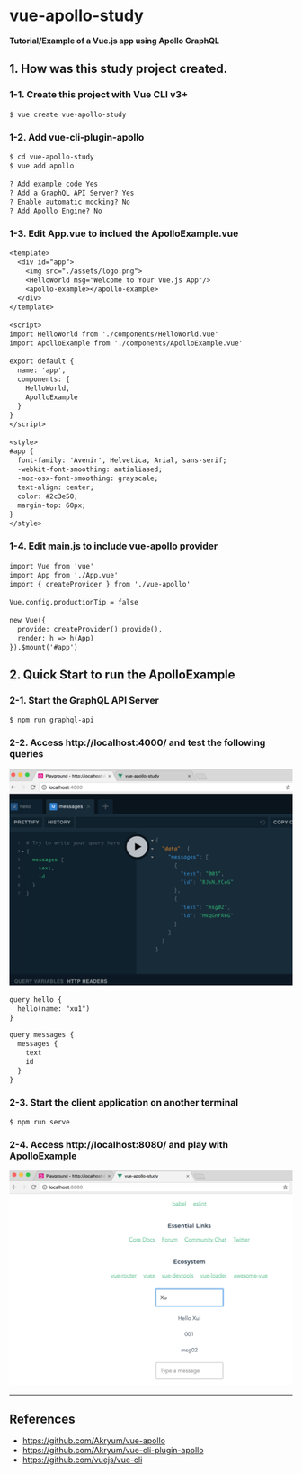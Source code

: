 # vue-apollo-study

**Tutorial/Example of a Vue.js app using Apollo GraphQL**

## 1. How was this study project created.
### 1-1. Create this project with Vue CLI v3+
```
$ vue create vue-apollo-study
```

### 1-2. Add vue-cli-plugin-apollo
```
$ cd vue-apollo-study
$ vue add apollo

? Add example code Yes
? Add a GraphQL API Server? Yes
? Enable automatic mocking? No
? Add Apollo Engine? No

```

### 1-3. Edit App.vue to inclued the ApolloExample.vue
```
<template>
  <div id="app">
    <img src="./assets/logo.png">
    <HelloWorld msg="Welcome to Your Vue.js App"/>
    <apollo-example></apollo-example>
  </div>
</template>

<script>
import HelloWorld from './components/HelloWorld.vue'
import ApolloExample from './components/ApolloExample.vue'

export default {
  name: 'app',
  components: {
    HelloWorld,
    ApolloExample
  }
}
</script>

<style>
#app {
  font-family: 'Avenir', Helvetica, Arial, sans-serif;
  -webkit-font-smoothing: antialiased;
  -moz-osx-font-smoothing: grayscale;
  text-align: center;
  color: #2c3e50;
  margin-top: 60px;
}
</style>
```

### 1-4. Edit main.js to include vue-apollo provider
```
import Vue from 'vue'
import App from './App.vue'
import { createProvider } from './vue-apollo'

Vue.config.productionTip = false

new Vue({
  provide: createProvider().provide(),
  render: h => h(App)
}).$mount('#app')

```

## 2. Quick Start to run the ApolloExample
### 2-1. Start the GraphQL API Server
```
$ npm run graphql-api
```

### 2-2. Access http://localhost:4000/ and test the following queries
![GraphQL API Server](https://raw.githubusercontent.com/komushi/vue-apollo-study/master/image/image1.png)
```
query hello {
  hello(name: "xu1")
}
```

```
query messages {
  messages {
    text
    id
  }
}
```

### 2-3. Start the client application on another terminal
```
$ npm run serve
```

### 2-4. Access http://localhost:8080/ and play with ApolloExample
![GraphQL Client App](https://raw.githubusercontent.com/komushi/vue-apollo-study/master/image/image2.png)

--------
## References
* https://github.com/Akryum/vue-apollo
* https://github.com/Akryum/vue-cli-plugin-apollo
* https://github.com/vuejs/vue-cli
